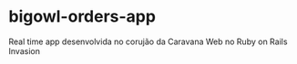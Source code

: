 bigowl-orders-app
=================

Real time app desenvolvida no corujão da Caravana Web no Ruby on Rails Invasion
